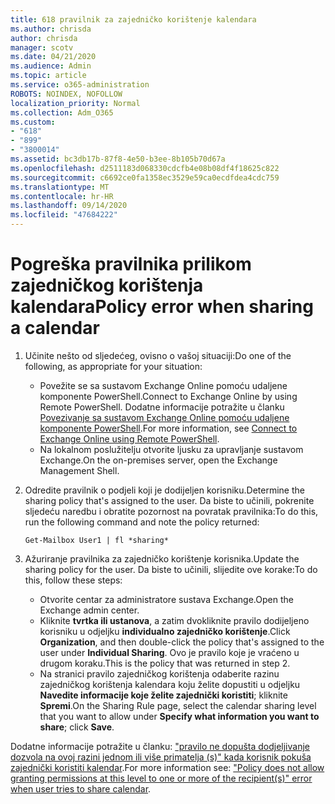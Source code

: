 ```yaml
---
title: 618 pravilnik za zajedničko korištenje kalendara
ms.author: chrisda
author: chrisda
manager: scotv
ms.date: 04/21/2020
ms.audience: Admin
ms.topic: article
ms.service: o365-administration
ROBOTS: NOINDEX, NOFOLLOW
localization_priority: Normal
ms.collection: Adm_O365
ms.custom:
- "618"
- "899"
- "3800014"
ms.assetid: bc3db17b-87f8-4e50-b3ee-8b105b70d67a
ms.openlocfilehash: d2511183d068330cdcfb4e08b08df4f18625c822
ms.sourcegitcommit: c6692ce0fa1358ec3529e59ca0ecdfdea4cdc759
ms.translationtype: MT
ms.contentlocale: hr-HR
ms.lasthandoff: 09/14/2020
ms.locfileid: "47684222"
---
```

# <a name="policy-error-when-sharing-a-calendar"></a><span data-ttu-id="32edb-102">Pogreška pravilnika prilikom zajedničkog korištenja kalendara</span><span class="sxs-lookup"><span data-stu-id="32edb-102">Policy error when sharing a calendar</span></span>

1. <span data-ttu-id="32edb-103">Učinite nešto od sljedećeg, ovisno o vašoj situaciji:</span><span class="sxs-lookup"><span data-stu-id="32edb-103">Do one of the following, as appropriate for your situation:</span></span>
    - <span data-ttu-id="32edb-104">Povežite se sa sustavom Exchange Online pomoću udaljene komponente PowerShell.</span><span class="sxs-lookup"><span data-stu-id="32edb-104">Connect to Exchange Online by using Remote PowerShell.</span></span> <span data-ttu-id="32edb-105">Dodatne informacije potražite u članku [Povezivanje sa sustavom Exchange Online pomoću udaljene komponente PowerShell](https://technet.microsoft.com/library/jj984289%28v=exchg.160%29.aspx).</span><span class="sxs-lookup"><span data-stu-id="32edb-105">For more information, see [Connect to Exchange Online using Remote PowerShell](https://technet.microsoft.com/library/jj984289%28v=exchg.160%29.aspx).</span></span>
    - <span data-ttu-id="32edb-106">Na lokalnom poslužitelju otvorite ljusku za upravljanje sustavom Exchange.</span><span class="sxs-lookup"><span data-stu-id="32edb-106">On the on-premises server, open the Exchange Management Shell.</span></span>
2. <span data-ttu-id="32edb-107">Odredite pravilnik o podjeli koji je dodijeljen korisniku.</span><span class="sxs-lookup"><span data-stu-id="32edb-107">Determine the sharing policy that's assigned to the user.</span></span> <span data-ttu-id="32edb-108">Da biste to učinili, pokrenite sljedeću naredbu i obratite pozornost na povratak pravilnika:</span><span class="sxs-lookup"><span data-stu-id="32edb-108">To do this, run the following command and note the policy returned:</span></span>

    `
    Get-Mailbox User1 | fl *sharing*
    `

3. <span data-ttu-id="32edb-109">Ažuriranje pravilnika za zajedničko korištenje korisnika.</span><span class="sxs-lookup"><span data-stu-id="32edb-109">Update the sharing policy for the user.</span></span> <span data-ttu-id="32edb-110">Da biste to učinili, slijedite ove korake:</span><span class="sxs-lookup"><span data-stu-id="32edb-110">To do this, follow these steps:</span></span>
    - <span data-ttu-id="32edb-111">Otvorite centar za administratore sustava Exchange.</span><span class="sxs-lookup"><span data-stu-id="32edb-111">Open the Exchange admin center.</span></span>
    - <span data-ttu-id="32edb-112">Kliknite **tvrtka ili ustanova**, a zatim dvokliknite pravilo dodijeljeno korisniku u odjeljku **individualno zajedničko korištenje**.</span><span class="sxs-lookup"><span data-stu-id="32edb-112">Click **Organization**, and then double-click the policy that's assigned to the user under **Individual Sharing**.</span></span> <span data-ttu-id="32edb-113">Ovo je pravilo koje je vraćeno u drugom koraku.</span><span class="sxs-lookup"><span data-stu-id="32edb-113">This is the policy that was returned in step 2.</span></span>
    - <span data-ttu-id="32edb-114">Na stranici pravilo zajedničkog korištenja odaberite razinu zajedničkog korištenja kalendara koju želite dopustiti u odjeljku **Navedite informacije koje želite zajednički koristiti**; kliknite **Spremi**.</span><span class="sxs-lookup"><span data-stu-id="32edb-114">On the Sharing Rule page, select the calendar sharing level that you want to allow under **Specify what information you want to share**; click **Save**.</span></span>

<span data-ttu-id="32edb-115">Dodatne informacije potražite u članku: ["pravilo ne dopušta dodjeljivanje dozvola na ovoj razini jednom ili više primatelja (s)" kada korisnik pokuša zajednički koristiti kalendar](https://docs.microsoft.com/exchange/troubleshoot/calendar-sharing/policy-permissions-issue).</span><span class="sxs-lookup"><span data-stu-id="32edb-115">For more information see: ["Policy does not allow granting permissions at this level to one or more of the recipient(s)" error when user tries to share calendar](https://docs.microsoft.com/exchange/troubleshoot/calendar-sharing/policy-permissions-issue).</span></span>
